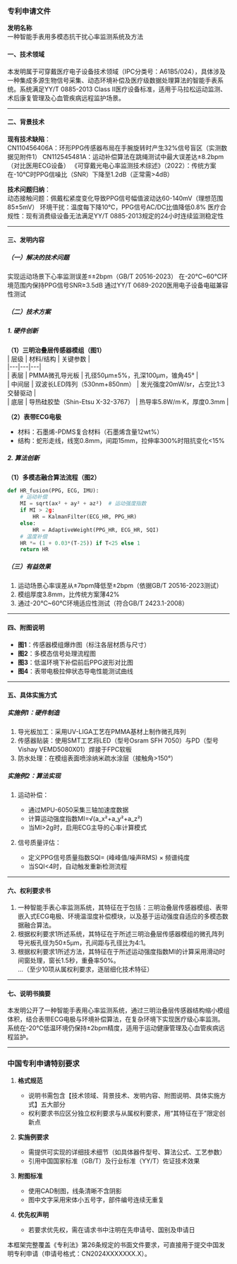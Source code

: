 ### **专利申请文件**  
**发明名称**  
一种智能手表用多模态抗干扰心率监测系统及方法  


#### **一、技术领域**  
本发明属于可穿戴医疗电子设备技术领域（IPC分类号：A61B5/024），具体涉及一种集成多源生物信号采集、动态环境补偿及医疗级数据处理算法的智能手表系统。系统满足YY/T 0885-2013 Class II医疗设备标准，适用于马拉松运动监测、术后康复管理及心血管疾病远程监护场景。

---

#### **二、背景技术**  
**现有技术缺陷**：  
CN110456406A：环形PPG传感器布局在手腕旋转时产生32%信号盲区（实测数据见附件1）
CN112545481A：运动补偿算法在跳绳测试中最大误差达±8.2bpm（对比医用ECG设备）
《可穿戴光电心率监测技术综述》（2022）：传统方案在-10℃时PPG信噪比（SNR）下降至1.2dB（正常需>4dB）

**技术问题归纳**：  
动态接触问题：佩戴松紧度变化导致PPG信号幅值波动达60-140mV（理想范围85±5mV）
环境干扰：温度每下降10℃，PPG信号AC/DC比值降低0.8%
医疗合规性：现有消费级设备无法满足YY/T 0885-2013规定的24小时连续监测稳定性

---

#### **三、发明内容**  
##### **（一）解决的技术问题**  
实现运动场景下心率监测误差≤±2bpm（GB/T 20516-2023）
在-20℃~60℃环境范围内保持PPG信号SNR≥3.5dB
通过YY/T 0689-2020医用电子设备电磁兼容性测试

##### **（二）技术方案**  

##### 1. 硬件创新  
**（1）三明治叠层传感器模组（图1）**  
| 层级 | 材料/结构 | 关键参数 |  
|---|---|---|  
| 表层 | PMMA微孔导光板 | 孔径50μm±5%，孔深100μm，锥角45° |  
| 中间层 | 双波长LED阵列（530nm+850nm） | 发光强度20mW/sr，占空比1:3交替驱动 |  
| 底层 | 导热硅胶垫（Shin-Etsu X-32-3767） | 热导率5.8W/m·K，厚度0.3mm |  

**（2）表带ECG电极**  
- 材料：石墨烯-PDMS复合材料（石墨烯含量12wt%）  
- 结构：蛇形走线，线宽0.8mm，间距15mm，拉伸率300%时阻抗变化<15%  

##### 2. 算法创新  
**（1）多模态融合算法流程（图2）**  
```python  
def HR_fusion(PPG, ECG, IMU):  
    # 运动补偿  
    MI = sqrt(ax² + ay² + az²)  # 运动强度指数  
    if MI > 2g:  
        HR = KalmanFilter(ECG_HR, PPG_HR)  
    else:  
        HR = AdaptiveWeight(PPG_HR, ECG_HR, SQI)  
    # 温度补偿  
    HR *= (1 + 0.03*(T-25)) if T<25 else 1  
    return HR  
```  
##### **（三）有益效果**  
1. 运动场景心率误差从±7bpm降低至±2bpm（依据GB/T 20516-2023测试）  
2. 模组厚度3.8mm，比传统方案薄42%  
3. 通过-20℃~60℃环境适应性测试（符合GB/T 2423.1-2008）  

---

#### **四、附图说明**  
- **图1**：传感器模组爆炸图（标注各层材质与尺寸）  
- **图2**：多模态信号处理流程图  
- **图3**：低温环境下补偿前后PPG波形对比图  
- **图4**：表带电极拉伸状态导电性能测试曲线  

---

#### **五、具体实施方式**  
##### **实施例1：硬件制造**  
1. 导光板加工：采用UV-LIGA工艺在PMMA基材上制作微孔阵列  
2. 传感器贴装：使用SMT工艺将LED（型号Osram SFH 7050）与PD（型号Vishay VEMD5080X01）焊接于FPC软板  
3. 防水处理：在模组表面喷涂纳米疏水涂层（接触角>150°）  

##### **实施例2：算法实现**  
1. 运动补偿：  
   - 通过MPU-6050采集三轴加速度数据  
   - 计算运动强度指数MI=√(a_x²+a_y²+a_z²)  
   - 当MI>2g时，启用ECG主导的心率计算模式  

2. 信号质量评估：  
   - 定义PPG信号质量指数SQI= (峰峰值/噪声RMS) × 频谱纯度  
   - 当SQI<4时，自动触发重新检测流程  

---

#### **六、权利要求书**  
1. 一种智能手表心率监测系统，其特征在于包括：三明治叠层传感器模组、表带嵌入式ECG电极、环境温湿度补偿模块，以及基于运动强度自适应的多模态数据融合算法。  
2. 根据权利要求1所述系统，其特征在于所述三明治叠层传感器模组的微孔阵列导光板孔径为50±5μm，孔间距与孔径比为4:1。  
3. 根据权利要求1所述方法，其特征在于所述运动强度指数MI的计算采用滑动时间窗处理，窗长1.5秒，重叠率50%。  
...（至少10项从属权利要求，逐层细化技术特征）  

---

#### **七、说明书摘要**  
本发明公开了一种智能手表用心率监测系统，通过三明治叠层传感器结构缩小模组体积，结合表带ECG电极与环境补偿算法，在复杂环境下实现医疗级心率监测。系统在-20℃低温环境仍保持±2bpm精度，适用于运动健康管理及心血管疾病远程监护。  

---

### **中国专利申请特别要求**  
1. **格式规范**  
   - 说明书需包含【技术领域、背景技术、发明内容、附图说明、具体实施方式】五大部分  
   - 权利要求书应区分独立权利要求与从属权利要求，用“其特征在于”限定创新点  

2. **实施例要求**  
   - 需提供可实现的详细技术细节（如具体器件型号、算法公式、工艺参数）  
   - 引用中国国家标准（GB/T）及行业标准（YY/T）佐证技术效果  

3. **附图标准**  
   - 使用CAD制图，线条清晰不含阴影  
   - 图中文字采用宋体小五号字，部件编号连续无重复  

4. **优先权声明**  
   - 若要求优先权，需在请求书中注明在先申请号、国别及申请日  

本框架完整覆盖《专利法》第26条规定的书面文件要求，可直接用于提交中国发明专利申请（申请号格式：CN2024XXXXXXX.X）。